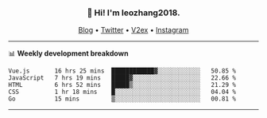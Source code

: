 <h3 align="center">👋 Hi! I'm leozhang2018.</h3>
<p align="center">
  <a href="https://code.leozhang2018.me">Blog</a> •
  <a href="https://twitter.com/leozhang2018">Twitter</a> •
  <a href="https://www.v2ex.com/member/leozhang">V2ex</a> •
  <a href="https://www.instagram.com/leozhanghere">Instagram</a>
</p>

-------

📊 **Weekly development breakdown**
<!--START_SECTION:waka-->
```text
Vue.js       16 hrs 25 mins  ████████████▓░░░░░░░░░░░░   50.85 % 
JavaScript   7 hrs 19 mins   █████▓░░░░░░░░░░░░░░░░░░░   22.66 % 
HTML         6 hrs 52 mins   █████▒░░░░░░░░░░░░░░░░░░░   21.29 % 
CSS          1 hr 18 mins    █░░░░░░░░░░░░░░░░░░░░░░░░   04.04 % 
Go           15 mins         ▒░░░░░░░░░░░░░░░░░░░░░░░░   00.81 % 
```
<!--END_SECTION:waka-->
-------
